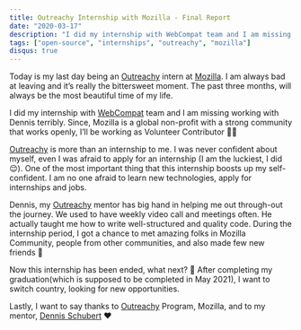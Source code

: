```yaml
---
title: Outreachy Internship with Mozilla - Final Report
date: "2020-03-17"
description: "I did my internship with WebCompat team and I am missing working with Dennis terribly. Since, Mozilla is a global non-profit with a strong community that works openly, I’ll be working as Volunteer Contributor 👩‍💻"
tags: ["open-source", "internships", "outreachy", "mozilla"]
disqus: true
---
```


Today is my last day being an [Outreachy](https://www.outreachy.org/) intern at [Mozilla](https://www.mozilla.org/). I am always bad at leaving and it’s really the bittersweet moment. The past three months, will always be the most beautiful time of my life.

I did my internship with [WebCompat](https://wiki.mozilla.org/Compatibility) team and I am missing working with Dennis terribly. Since, Mozilla is a global non-profit with a strong community that works openly, I’ll be working as Volunteer Contributor 👩‍💻

[Outreachy](https://www.outreachy.org/) is more than an internship to me. I was never confident about myself, even I was afraid to apply for an internship (I am the luckiest, I did 😌). One of the most important thing that this internship boosts up my self-confident. I am no one afraid to learn new technologies, apply for internships and jobs.

Dennis, my [Outreachy](https://www.outreachy.org/) mentor has big hand in helping me out through-out the journey. We used to have weekly video call and meetings often. He actually taught me how to write well-structured and quality code. During the internship period, I got a chance to met amazing folks in Mozilla Community, people from other communities, and also made few new friends 🤗

Now this internship has been ended, what next? 🤔 After completing my graduation(which is supposed to be completed in May 2021), I want to switch country, looking for new opportunities.

Lastly, I want to say thanks to [Outreachy](https://www.outreachy.org/) Program, Mozilla, and to my mentor, [Dennis Schubert](https://schub.wtf/) ❤️